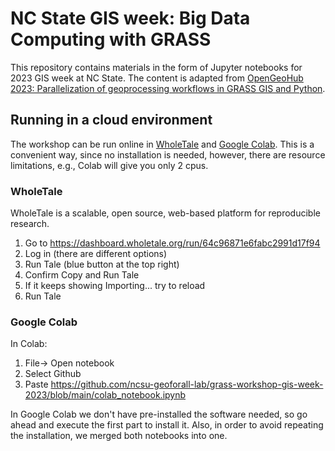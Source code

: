 # NC State GIS week: Big Data Computing with GRASS

This repository contains materials in the form of Jupyter notebooks for 2023 GIS week at NC State.
The content is adapted from [OpenGeoHub 2023: Parallelization of geoprocessing workflows in GRASS GIS and Python](https://github.com/ncsu-geoforall-lab/opengeohub-2023).

## Running in a cloud environment
The workshop can be run online in [WholeTale](https://wholetale.org/) and [Google Colab](https://colab.google/). This is a convenient way, since no installation is needed, however, there are resource limitations, e.g., Colab will give you only 2 cpus.

### WholeTale
WholeTale is a scalable, open source, web-based platform for reproducible research.

1. Go to https://dashboard.wholetale.org/run/64c96871e6fabc2991d17f94
2. Log in (there are different options)
3. Run Tale (blue button at the top right)
4. Confirm Copy and Run Tale
5. If it keeps showing Importing... try to reload
6. Run Tale

### Google Colab

In Colab:
1. File-> Open notebook
2. Select Github
3. Paste https://github.com/ncsu-geoforall-lab/grass-workshop-gis-week-2023/blob/main/colab_notebook.ipynb

In Google Colab we don't have pre-installed the software needed, so go ahead and execute the first part to install it. Also, in order to avoid repeating the installation, we merged both notebooks into one.


